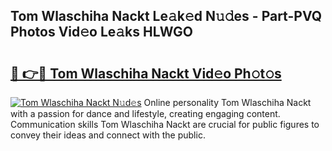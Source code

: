 ## Tom Wlaschiha Nackt Le𝚊k𝚎d N𝚞𝚍es - Part-PVQ Photos Vid𝚎o Le𝚊ks HLWGO

# <h2><a href="http://fb0sz3.evod.top/?m=Tom+Wlaschiha+Nackt">🔗 👉🔴 Tom Wlaschiha Nackt Vid𝚎o Ph𝚘t𝚘s</a></h2>

[![Tom Wlaschiha Nackt N𝚞d𝚎s](https://i.imgur.com/8V9OHl7.gif)](http://fb0sz3.evod.top/?m=Tom+Wlaschiha+Nackt)
Online personality Tom Wlaschiha Nackt with a passion for dance and lifestyle, creating engaging content. Communication skills Tom Wlaschiha Nackt are crucial for public figures to convey their ideas and connect with the public. 
